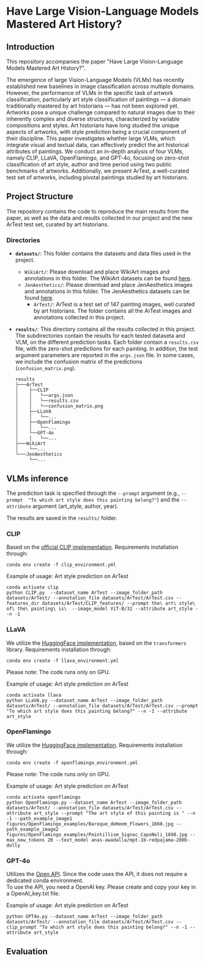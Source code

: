 # Have Large Vision-Language Models Mastered Art History?

## Introduction

This repository accompanies the paper "Have Large Vision-Language Models Mastered Art History?".

The emergence of large Vision-Language Models (VLMs) has recently established new baselines in image classification across multiple domains. However, the performance of VLMs in the specific task of artwork classification, particularly art style classification of paintings — a domain traditionally mastered by art historians — has not been explored yet. Artworks pose a unique challenge compared to natural images due to their inherently complex and diverse structures, characterized by variable compositions and styles. Art historians have long studied the unique aspects of artworks, with style prediction being a crucial component of their discipline. This paper investigates whether large VLMs, which integrate visual and textual data, can effectively predict the art historical attributes of paintings. We conduct an in-depth analysis of four VLMs, namely CLIP, LLaVA, OpenFlamingo, and GPT-4o, focusing on zero-shot classification of art style, author and time period using two public benchmarks of artworks. Additionally, we present ArTest, a well-curated test set of artworks, including pivotal paintings studied by art historians.


## Project Structure
The repository contains the code to reproduce the main results from the paper, as well as the data and results collected in our project and the new ArTest test set, curated by art historians.

### Directories

- **`datasets/`**: This folder contains the datasets and data files used in the project.
  - `WikiArt/`: Please download and place WikiArt images and annotations in this folder. The WikiArt datasets can be found [here](https://github.com/cs-chan/ArtGAN/blob/master/WikiArt%20Dataset/README.md). 
  - `JenAesthetics/`: Please download and place JenAesthetics images and annotations in this folder. The JenAesthetics datasets can be found [here](https://github.com/Bin-ary-Li/JenAesthetics?tab=readme-ov-file).
    - `ArTest/`: ArTest is a test set of 147 painting images, well curated by art historians. The folder contains all the ArTest images and annotations collected in this project.

- **`results/`**: This directory contains all the results collected in this project. The subdirectories contain the results for each tested dataseta and VLM, on the different prediction tasks. Each folder contain a `results.csv` file, with the zero-shot predictions for each painting. In addition, the test argument parameters are reported in the `args.json` file. In some cases, we include the confusion matrix of the predictions (`confusion_matrix.png`).    

  ````
  results
  ├───ArTest
  │    ├──CLIP
  │    │   └──args.json
  │    │   └──results.csv
  │    │   └──confusion_matrix.png
  │    ├──LLaVA 
  │    │   └──...
  │    ├──OpenFlamingo
  │    │   └──...
  │    └──GPT-4o
  │    │   └──...
  ├───WikiArt
  │    └──...
  └───JenAesthetics
       └──...
  ````


## VLMs inference 

The prediction task is specified through the `--prompt` argument (e.g., `--prompt 
"To which art style does this painting belong?"`) and the `--attribute` argument (art_style, author, year). 

The results are saved in the `results/` folder.

### CLIP

Based on the [official CLIP implementation](https://github.com/openai/CLIP). Requirements installation through:

`conda env create -f clip_environment.yml`

Example of usage: Art style prediction on ArTest 

    conda activate clip
    python CLIP.py  --dataset_name ArTest --image_folder_path datasets/ArTest/ --annotation_file datasets/ArTest/ArTest.csv --features_dir datasets/ArTest/CLIP_features/ --prompt the\ art\ style\ of\ the\ painting\ is\  --image_model ViT-B/32 --attribute art_style --n -1


### LLaVA

We utilize the [HuggingFace implementation](https://huggingface.co/llava-hf/llava-1.5-7b-hf), based on the `transformers` library. Requirements installation through:

`conda env create -f llava_environment.yml`

Please note: The code runs only on GPU.

Example of usage: Art style prediction on ArTest 

    conda activate llava
    python LLaVA.py --dataset_name ArTest --image_folder_path datasets/ArTest/ --annotation_file datasets/ArTest/ArTest.csv --prompt "To which art style does this painting belong?" --n -1 --attribute art_style


### OpenFlamingo 

We utilize the [HuggingFace implementation](https://huggingface.co/openflamingo/OpenFlamingo-9B-vitl-mpt7b). Requirements installation through:

`conda env create -f openflamingo_environment.yml`

Please note: The code runs only on GPU.

Example of usage: Art style prediction on ArTest 
    
    conda activate openflamingo 
    python OpenFlamingo.py --dataset_name ArTest --image_folder_path datasets/ArTest/ --annotation_file datasets/ArTest/ArTest.csv --attribute art_style --prompt "The art style of this painting is " --n -1 --path_example_image1 figures/OpenFlamingo_examples/Baroque_deHeem_Flowers_1660.jpg --path_example_image2 figures/OpenFlamingo_examples/Pointillism_Signac_CapoNoli_1898.jpg --max_new_tokens 20 --text_model anas-awadalla/mpt-1b-redpajama-200b-dolly



### GPT-4o

Utilizes the [Open API](https://platform.openai.com/docs/overview). Since the code uses the API, it does not require a dedicated conda environment.  
To use the API, you need a OpenAI key. Please create and copy your key in a OpenAI_key.txt file.

Example of usage: Art style prediction on ArTest
    
    python GPT4o.py --dataset_name ArTest --image_folder_path datasets/ArTest/ --annotation_file datasets/ArTest/ArTest.csv --clip_prompt "To which art style does this painting belong?" --n -1 --attribute art_style



## Evaluation



